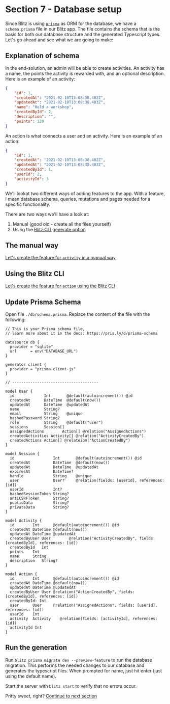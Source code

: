 # Section 7 - Database setup
Since Blitz is using [`prisma`](https://www.prisma.io/) as ORM for the database, we have a `schema.prisma` file in our Blitz app. The file contains the schema that is the basis for both our database structure and the generated Typescript types. Let's go ahead and see what we are going to make:

## Explanation of schema
In the end-solution, an admin will be able to create activities. An activity has a name, the points the activity is rewarded with, and an optional description.
Here is an example of an activity: 
```json
{
	"id": 1,
	"createdAt": "2021-02-10T13:08:38.402Z",
  	"updatedAt": "2021-02-10T13:08:38.403Z",
	"name": "Held a workshop",
	"createdById": 2,
	"description": "",
	"points": 120
}
```
An action is what connects a user and an activity.
Here is an example of an action:
```json
{
	"id": 1,
	"createdAt": "2021-02-10T13:08:38.402Z",
  	"updatedAt": "2021-02-10T13:08:38.403Z",
	"createdById": 1,
	"userId": 2,
	"activityId": 3
}
```

We'll lookat two different ways of adding features to the app. With a feature, I mean database schema, queries, mutations and pages needed for a specific functionality.

There are two ways we'll have a look at: 
1) Manual (good old - create all the files yourself)
2) Using the [Blitz CLI generate option](https://blitzjs.com/docs/cli-generate)

## The manual way
[Let's create the feature for `activity` in a manual way](./MANUAL.md)

## Using the Blitz CLI
[Let's create the feature for `action` using the Blitz CLI](./BLITZCLI.md)

## Update Prisma Schema
Open file `./db/schema.prisma`. Replace the content of the file with the following:
```prisma
// This is your Prisma schema file,
// learn more about it in the docs: https://pris.ly/d/prisma-schema

datasource db {
  provider = "sqlite"
  url      = env("DATABASE_URL")
}

generator client {
  provider = "prisma-client-js"
}

// --------------------------------------

model User {
  id             Int       @default(autoincrement()) @id
  createdAt      DateTime  @default(now())
  updatedAt      DateTime  @updatedAt
  name           String?
  email          String    @unique
  hashedPassword String?
  role           String    @default("user")
  sessions       Session[]
  assignedActions		 Action[] @relation("AssignedActions")
  createdActivities	Activity[] @relation("ActivityCreatedBy")
  createdActions Action[] @relateion("ActionCreatedBy")
}

model Session {
  id                 Int       @default(autoincrement()) @id
  createdAt          DateTime  @default(now())
  updatedAt          DateTime  @updatedAt
  expiresAt          DateTime?
  handle             String    @unique
  user               User?     @relation(fields: [userId], references: [id])
  userId             Int?
  hashedSessionToken String?
  antiCSRFToken      String?
  publicData         String?
  privateData        String?
}

model Activity {
  id        Int      @default(autoincrement()) @id
  createdAt DateTime @default(now())
  updatedAt DateTime @updatedAt
  createdByUser	User		@relation("ActivityCreatedBy", fields: [createdById], references: [id])
  createdById	Int
  points    Int
  name		String
  description	String?
}

model Action {
  id        Int      @default(autoincrement()) @id
  createdAt DateTime @default(now())
  updatedAt DateTime @updatedAt
  createdByUser User @relation("ActionCreatedBy", fields: [createdById], references: [id])
  createdById: Int
  user		User	 @relation("AssignedActions", fields: [userId], references: [id])
  userId	Int
  activity	Activity	@relation(fields: [activityId], references: [id])
  activityId Int
}
```



## Run the generation
Run `blitz prisma migrate dev --preview-feature` to run the database migration. This performs the needed changes to our database and generates the typescript files. When prompted for name, just hit enter (just using the default name).

Start the server with `blitz start` to verify that no errors occur.

Pritty sweet, right? [Continue to next section](../eight)
